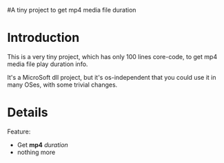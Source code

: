 #A tiny project to get mp4 media file duration

# Introduction #

This is a very tiny project, which has only 100 lines core-code, to get mp4 media file play duration info.

It's a MicroSoft dll project, but it's os-independent that you could use it in many OSes, with some trivial changes.


# Details #

Feature:
  * Get **mp4** _duration_
  * nothing more